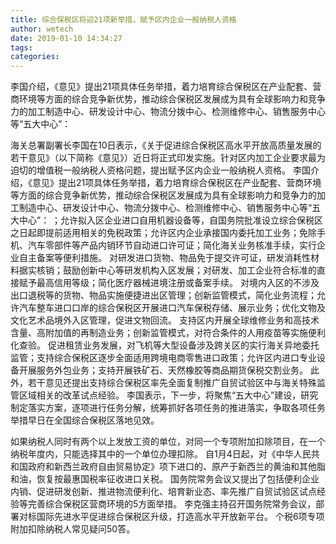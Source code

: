 ```yaml
---
title: 综合保税区将迎21项新举措，赋予区内企业一般纳税人资格
author: wetech
date: 2019-01-10 14:34:27
tags: 
categories: 
---
```

李国介绍，《意见》提出21项具体任务举措，着力培育综合保税区在产业配套、营商环境等方面的综合竞争新优势，推动综合保税区发展成为具有全球影响力和竞争力的加工制造中心、研发设计中心、物流分拨中心、检测维修中心、销售服务中心等“五大中心”：
<!-- more -->
海关总署副署长李国在10日表示，《关于促进综合保税区高水平开放高质量发展的若干意见》（以下简称《意见》）近日将正式印发实施。针对区内加工企业要求最为迫切的增值税一般纳税人资格问题，提出赋予区内企业一般纳税人资格。
李国介绍，《意见》提出21项具体任务举措，着力培育综合保税区在产业配套、营商环境等方面的综合竞争新优势，推动综合保税区发展成为具有全球影响力和竞争力的加工制造中心、研发设计中心、物流分拨中心、检测维修中心、销售服务中心等“五大中心”：
；允许拟入区企业进口自用机器设备等，自国务院批准设立综合保税区之日起即提前适用相关的免税政策；允许区内企业承接国内委托加工业务；免除手机、汽车零部件等产品内销环节自动进口许可证；简化海关业务核准手续，实行企业自主备案等便利措施。
对研发进口货物、物品免于提交许可证，研发消耗性材料据实核销；鼓励创新中心等研发机构入区发展；对研发、加工企业符合标准的直接赋予最高信用等级；简化医疗器械进境注册或备案手续。
对境内入区的不涉及出口退税等的货物、物品实施便捷进出区管理；创新监管模式，简化业务流程；允许汽车整车进口口岸的综合保税区开展进口汽车保税存储、展示业务；优化文物及文化艺术品境外入区管理，促进文物回流。
支持区内开展全球维修业务和高技术含量、高附加值的再制造业务；创新监管模式，对符合条件的人用疫苗等实施便利化查验。
促进租赁业务发展，对飞机等大型设备涉及跨关区的实行海关异地委托监管；支持综合保税区逐步全面适用跨境电商零售进口政策；允许区内进口专业设备开展服务外包业务；支持开展铁矿石、天然橡胶等商品期货保税交割业务。
此外，若干意见还提出支持综合保税区率先全面复制推广自贸试验区中与海关特殊监管区域相关的改革试点经验。
李国表示，下一步，将聚焦“五大中心”建设，研究制定落实方案，逐项进行任务分解，统筹抓好各项任务的推进落实，争取各项任务举措早日在全国综合保税区落地见效。
 
 
如果纳税人同时有两个以上发放工资的单位，对同一个专项附加扣除项目，在一个纳税年度内，只能选择其中的一个单位办理扣除。
自1月4日起，对《中华人民共和国政府和新西兰政府自由贸易协定》项下进口的、原产于新西兰的黄油和其他脂和油，恢复按最惠国税率征收进口关税。
国务院常务会议又提出了包括便利企业内销、促进研发创新、推进物流便利化、培育新业态、率先推广自贸试验区试点经验等完善综合保税区营商环境的5方面举措。
李克强主持召开国务院常务会议，部署对标国际先进水平促进综合保税区升级，打造高水平开放新平台。
个税6项专项附加扣除纳税人常见疑问50答。
